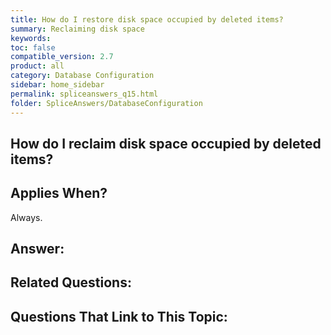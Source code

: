 ```yaml
---
title: How do I restore disk space occupied by deleted items?
summary: Reclaiming disk space
keywords:
toc: false
compatible_version: 2.7
product: all
category: Database Configuration
sidebar: home_sidebar
permalink: spliceanswers_q15.html
folder: SpliceAnswers/DatabaseConfiguration
---
```

<section>
<div class="TopicContent" data-swiftype-index="true" markdown="1">

# How do I reclaim disk space occupied by deleted items?

## Applies When?
Always.

## Answer:



## Related Questions:

## Questions That Link to This Topic:



</div>
</section>
